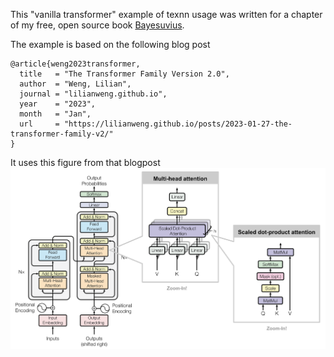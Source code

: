 This "vanilla transformer" 
example of texnn usage was written for a chapter of my
free, open source book [Bayesuvius](https://github.com/rrtucci/Bayesuvius).

The example is based on the following blog post

    @article{weng2023transformer,
      title   = "The Transformer Family Version 2.0",
      author  = "Weng, Lilian",
      journal = "lilianweng.github.io",
      year    = "2023",
      month   = "Jan",
      url     = "https://lilianweng.github.io/posts/2023-01-27-the-transformer-family-v2/"
    }

It uses this figure from that blogpost
![vanilla transformer](transformer.png)

